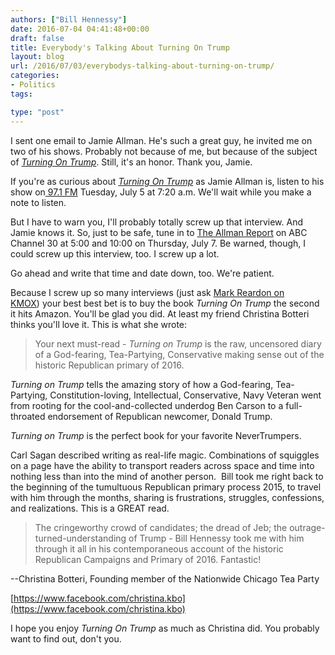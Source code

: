 ```yaml
---
authors: ["Bill Hennessy"]
date: 2016-07-04 04:41:48+00:00
draft: false
title: Everybody's Talking About Turning On Trump
layout: blog
url: /2016/07/03/everybodys-talking-about-turning-on-trump/
categories:
- Politics
tags:

type: "post"
---
```


I sent one email to Jamie Allman. He's such a great guy, he invited me on two of his shows. Probably not because of me, but because of the subject of _[Turning On Trump](https://hennessysview.com/turning-on-trump/)_. Still, it's an honor. Thank you, Jamie.

If you're as curious about _[Turning On Trump](https://hennessysview.com/turning-on-trump/)_ as Jamie Allman is, listen to his show on[ 97.1 FM](https://www.971talk.com) Tuesday, July 5 at 7:20 a.m. We'll wait while you make a note to listen.

But I have to warn you, I'll probably totally screw up that interview. And Jamie knows it. So, just to be safe, tune in to [The Allman Report](https://abcstlouis.com/the-allman-report) on ABC Channel 30 at 5:00 and 10:00 on Thursday, July 7. Be warned, though, I could screw up this interview, too. I screw up a lot.

Go ahead and write that time and date down, too. We're patient.

Because I screw up so many interviews (just ask [Mark Reardon on KMOX](https://stlouis.cbslocal.com/audio/mark-reardon-show/)) your best best bet is to buy the book _Turning On Trump_ the second it hits Amazon. You'll be glad you did. At least my friend Christina Botteri thinks you'll love it. This is what she wrote:



> Your next must-read - _Turning on Trump_ is the raw, uncensored diary of a God-fearing, Tea-Partying, Conservative making sense out of the historic Republican primary of 2016.

_Turning on Trump_ tells the amazing story of how a God-fearing, Tea-Partying, Constitution-loving, Intellectual, Conservative, Navy Veteran went from rooting for the cool-and-collected underdog Ben Carson to a full-throated endorsement of Republican newcomer, Donald Trump.

_Turning on Trump_ is the perfect book for your favorite NeverTrumpers.

> 
> 

Carl Sagan described writing as real-life magic. Combinations of squiggles on a page have the ability to transport readers across space and time into nothing less than into the mind of another person.  Bill took me right back to the beginning of the tumultuous Republican primary process 2015, to travel with him through the months, sharing is frustrations, struggles, confessions, and realizations. This is a GREAT read.


> 
> 

> 
> The cringeworthy crowd of candidates; the dread of Jeb; the outrage-turned-understanding of Trump - Bill Hennessy took me with him through it all in his contemporaneous account of the historic Republican Campaigns and Primary of 2016. Fantastic!
> 
> 







--Christina Botteri, Founding member of the Nationwide Chicago Tea Party


[https://www.facebook.com/christina.kbo](https://www.facebook.com/christina.kbo)






I hope you enjoy _Turning On Trump_ as much as Christina did. You probably want to find out, don't you.




